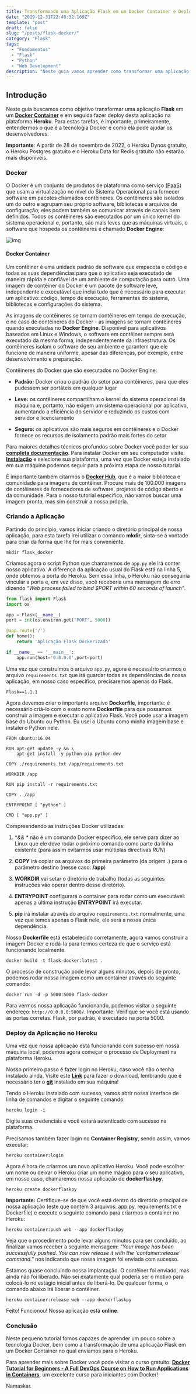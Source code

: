 ```yaml
---
title: Transformando uma Aplicação Flask em um Docker Container e Deployment com Heroku
date: "2019-12-31T22:40:32.169Z"
template: "post"
draft: false
slug: "/posts/flask-docker/"
category: "Flask"
tags:
  - "Fundamentos"
  - "Flask"
  - "Python"
  - "Web Development"
description: "Neste guia vamos aprender como transformar uma aplicação Flask em um Docker Container, assim como, fazer Deploy desta aplicação na plataforma Heroku."
---
```


## Introdução

Neste guia buscamos como objetivo transformar uma aplicação **Flask** em um **[Docker Container](https://www.docker.com/resources/what-container)** e em seguida fazer deploy desta aplicação na plataforma **Heroku**. Para estas tarefas, é importante, primeiramente, entendermos o que é a tecnologia Docker e como ela pode ajudar os desenvolvedores.

**Importante**: A partir de 28 de novembro de 2022, o Heroku Dynos gratuito, o Heroku Postgres gratuito e o Heroku Data for Redis gratuito não estarão mais disponíveis.

### Docker

O Docker é um conjunto de produtos de plataforma como serviço [(PaaS)](https://en.wikipedia.org/wiki/Platform_as_a_service) que usam a virtualização no nível do Sistema Operacional para fornecer software em pacotes chamados contêineres. Os contêineres são isolados um do outro e agrupam seu próprio software, bibliotecas e arquivos de configuração; eles podem também se comunicar através de canais bem definidos. Todos os contêineres são executados por um único kernel do sistema operacional e, portanto, são mais leves que as máquinas virtuais, o software que hospeda os contêineres é chamado **Docker Engine**:

![img](https://raw.githubusercontent.com/the-akira/PythonExperimentos/master/Imagens/Tutoriais/docker-engine-components-flow.png)

#### Docker Container

Um contêiner é uma unidade padrão de software que empacota o código e todas as suas dependências para que o aplicativo seja executado de maneira rápida e confiável de um ambiente de computação para outro. Uma imagem de contêiner do Docker é um pacote de software leve, independente e executável que inclui tudo que é necessário para executar um aplicativo: código, tempo de execução, ferramentas do sistema, bibliotecas e configurações do sistema.

As imagens de contêineres se tornam contêineres em tempo de execução, e no caso de contêineres do Docker - as imagens se tornam contêineres quando executadas no **Docker Engine**. Disponível para aplicativos baseados em Linux e Windows, o software em contêiner sempre será executado da mesma forma, independentemente da infraestrutura. Os contêineres isolam o software de seu ambiente e garantem que ele funcione de maneira uniforme, apesar das diferenças, por exemplo, entre desenvolvimento e preparação.

Contêineres do Docker que são executados no Docker Engine:

- **Padrão:** Docker criou o padrão do setor para contêineres, para que eles pudessem ser portáteis em qualquer lugar
     
- **Leve:** os contêineres compartilham o kernel do sistema operacional da máquina e, portanto, não exigem um sistema operacional por aplicativo, aumentando a eficiência do servidor e reduzindo os custos com servidor e licenciamento
     
- **Seguro:** os aplicativos são mais seguros em contêineres e o Docker fornece os recursos de isolamento padrão mais fortes do setor

Para maiores detalhes técnicos profundos sobre Docker você poder ler sua **[completa documentação](https://docs.docker.com/engine/docker-overview/)**. Para instalar Docker em seu computador visite: **[Instalação](https://docs.docker.com/install/)** e selecione sua plataforma, uma vez que Docker esteja instalado em sua máquina podemos seguir para a próxima etapa de nosso tutorial.

É importante também citarmos o **[Docker Hub](https://hub.docker.com/)**, que é a maior biblioteca e comunidade para imagens de contêiner. Procure mais de 100.000 imagens de contêineres de fornecedores de software, projetos de código aberto e da comunidade. Para o nosso tutorial específico, não vamos buscar uma imagem pronta, mas sim construir a nossa própria.

### Criando a Aplicação

Partindo do princípio, vamos iniciar criando o diretório principal de nossa aplicação, para esta tarefa irei utilizar o comando **mkdir**, sinta-se a vontade para criar da forma que lhe for mais conveniente.

```
mkdir flask_docker
```

Criamos agora o script Python que chamaremos de `app.py` ele irá conter nosso aplicativo. A diferença da aplicação usual do Flask está na linha 5, onde obtemos a porta do Heroku. Sem essa linha, o Heroku não conseguiria vincular a porta e, em vez disso, você receberia uma mensagem de erro dizendo *“Web process failed to bind $PORT within 60 seconds of launch”*.

```python
from flask import Flask
import os

app = Flask(__name__)
port = int(os.environ.get("PORT", 5000))

@app.route('/')
def home():
	return 'Aplicação Flask Dockerizada'

if __name__ == '__main__':
	app.run(host='0.0.0.0',port=port)
```

Uma vez que construímos o arquivo `app.py`, agora é necessário criarmos o arquivo `requirements.txt` que irá guardar todas as dependências de nossa aplicação, em nosso caso específico, precisaremos apenas do Flask.

```
Flask==1.1.1
```

Agora devemos criar o importante arquivo **Dockerfile**, importante: é necessário criá-lo com o exato nome **Dockerfile** para que possamos construir a imagem e executar o aplicativo Flask. Você pode usar a imagem base do Ubuntu ou Python. Eu usei o Ubuntu como minha imagem base e instalei o Python nele.

```
FROM ubuntu:16.04

RUN apt-get update -y && \
    apt-get install -y python-pip python-dev

COPY ./requirements.txt /app/requirements.txt

WORKDIR /app

RUN pip install -r requirements.txt

COPY . /app

ENTRYPOINT [ "python" ]

CMD [ "app.py" ]
```

Compreendendo as instruções Docker utilizadas:

1. **&& \** não é um comando Docker específico, ele serve para dizer ao Linux que ele deve rodar o próximo comando como parte da linha existente (para assim evitarmos usar múltiplas directivas *RUN*)

2. **COPY** irá copiar os arquivos do primeira parâmetro (da origem .) para o parâmetro destino (nesse caso: **/app**)

3. **WORKDIR** vai setar o diretório de trabalho (todas as seguintes instruções vão operar dentro desse diretório).

4. **ENTRYPOINT** configurará o container para rodar como um executável: apenas a última instrução **ENTRYPOINT** irá executar.

5. **pip** irá instalar através do arquivo `requirements.txt` normalmente, uma vez que temos apenas o Flask nele, ele será a nossa única dependência.

Nosso **Dockerfile** está estabelecido corretamente, agora vamos construir a imagem Docker e rodá-la para termos certeza de que o serviço está funcionando localmente.

```
docker build -t flask-docker:latest .
```

O processo de construção pode levar alguns minutos, depois de pronto, podemos rodar nossa imagem como um container através do seguinte comando:

```
docker run -d -p 5000:5000 flask-docker
```

Para vermos nossa aplicação funcionando, podemos visitar o seguinte endereço: `http://0.0.0.0:5000/`. Importante: Verifique se você está usando as portas corretas. Flask, por padrão, é executado na porta 5000.

### Deploy da Aplicação no Heroku

Uma vez que nossa aplicação está funcionando com sucesso em nossa máquina local, podemos agora começar o processo de Deployment na plataforma Heroku.

Nosso primeiro passo é fazer login no Heroku, caso você não o tenha instalado ainda, Visite este **[Link](https://devcenter.heroku.com/articles/getting-started-with-python#set-up)** para fazer o download, lembrando que é necessário ter o **[git](https://git-scm.com/)** instalado em sua máquina!

Tendo o Heroku instalado com sucesso, vamos abrir nossa interface de linha de comandos e digitar o seguinte comando:

```
heroku login -i
```

Digite suas credenciais e você estará autenticado com sucesso na plataforma. 

Precisamos também fazer login no **Container Registry**, sendo assim, vamos executar:

```
heroku container:login
```

Agora é hora de criarmos um novo aplicativo Heroku. Você pode escolher um nome ou deixar o Heroku criar um nome mágico para o seu aplicativo, em nosso caso, chamaremos nossa aplicação de **dockerflaskpy**.

```
heroku create dockerflaskpy
```

**Importante:** Certifique-se de que você está dentro do diretório principal de nossa aplicação (este que contém 3 arquivos: app.py, requirements.txt e Dockerfile) e execute o seguinte comando para criarmos o container no Heroku:

```
heroku container:push web --app dockerflaskpy
```

Veja que o procedimento pode levar alguns minutos para ser concluído, ao finalizar vamos receber a seguinte mensagem: *"Your image has been successfully pushed. You can now release it with the 'container:release' command."* nos indicando que nossa imagem foi enviada com sucesso.

Estamos quase concluindo nossa implantação. O contêiner foi enviado, mas ainda não foi liberado. Não sei exatamente qual poderia ser o motivo para colocá-lo no estágio inicial antes de liberá-lo. De qualquer forma, o comando abaixo irá liberar o contêiner.

```
heroku container:release web --app dockerflaskpy
```

Feito! Funcionou! Nossa aplicação está **online**.

### Conclusão

Neste pequeno tutorial fomos capazes de aprender um pouco sobre a tecnologia Docker, bem como a transformação de uma aplicação Flask em um Docker Container no qual enviamos para o Heroku.

Para aprender mais sobre Docker você pode visitar o curso gratuito: **[Docker Tutorial for Beginners - A Full DevOps Course on How to Run Applications in Containers](https://www.youtube.com/watch?v=fqMOX6JJhGo)**, um excelente curso para iniciantes com Docker!

Namaskar.
